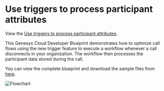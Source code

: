 # Use triggers to process participant attributes

View the [Use triggers to process participant attributes](https://github.com/GenesysCloudBlueprints/process-participant-attributes-event-triggers-blueprint "Use triggers to process participant attributes"). 

This Genesys Cloud Developer Blueprint demonstrates how to optimize call flows using the new trigger feature to execute a workflow whenever a call disconnects in your organization. The workflow then processes the participant data stored during the call.

You can view the complete blueprint and download the sample files from [here](https://github.com/GenesysCloudBlueprints/process-participant-attributes-event-triggers-blueprint/blob/main/blueprint/index.md).

![Flowchart](blueprint/images/flowchart.png "Flowchart")

